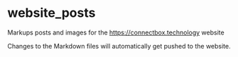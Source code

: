 # website_posts
Markups posts and images for the <https://connectbox.technology> website

Changes to the Markdown files will automatically get pushed to the website.
